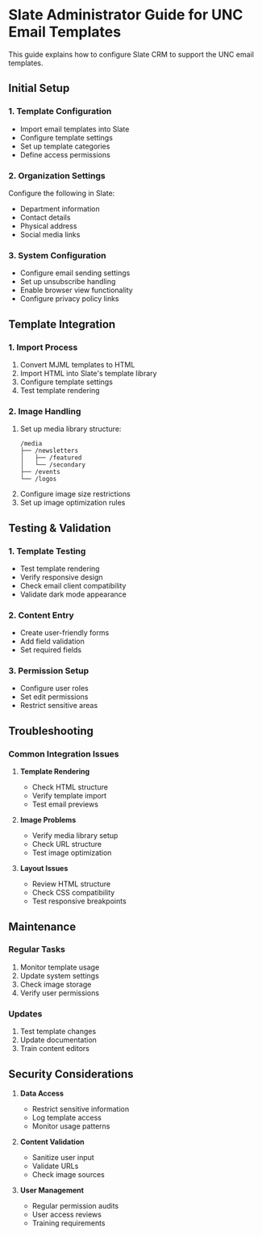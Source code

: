 # Slate Administrator Guide for UNC Email Templates

This guide explains how to configure Slate CRM to support the UNC email templates.

## Initial Setup

### 1. Template Configuration

- Import email templates into Slate
- Configure template settings
- Set up template categories
- Define access permissions

### 2. Organization Settings

Configure the following in Slate:

- Department information
- Contact details
- Physical address
- Social media links

### 3. System Configuration

- Configure email sending settings
- Set up unsubscribe handling
- Enable browser view functionality
- Configure privacy policy links

## Template Integration

### 1. Import Process

1. Convert MJML templates to HTML
2. Import HTML into Slate's template library
3. Configure template settings
4. Test template rendering

### 2. Image Handling

1. Set up media library structure:
   ```
   /media
   ├── /newsletters
   │   ├── /featured
   │   └── /secondary
   ├── /events
   └── /logos
   ```
2. Configure image size restrictions
3. Set up image optimization rules

## Testing & Validation

### 1. Template Testing

- Test template rendering
- Verify responsive design
- Check email client compatibility
- Validate dark mode appearance

### 2. Content Entry

- Create user-friendly forms
- Add field validation
- Set required fields

### 3. Permission Setup

- Configure user roles
- Set edit permissions
- Restrict sensitive areas

## Troubleshooting

### Common Integration Issues

1. **Template Rendering**

   - Check HTML structure
   - Verify template import
   - Test email previews

2. **Image Problems**

   - Verify media library setup
   - Check URL structure
   - Test image optimization

3. **Layout Issues**
   - Review HTML structure
   - Check CSS compatibility
   - Test responsive breakpoints

## Maintenance

### Regular Tasks

1. Monitor template usage
2. Update system settings
3. Check image storage
4. Verify user permissions

### Updates

1. Test template changes
2. Update documentation
3. Train content editors

## Security Considerations

1. **Data Access**

   - Restrict sensitive information
   - Log template access
   - Monitor usage patterns

2. **Content Validation**

   - Sanitize user input
   - Validate URLs
   - Check image sources

3. **User Management**
   - Regular permission audits
   - User access reviews
   - Training requirements
